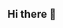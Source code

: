 ## Hi there 👋


<!--
**afinner/afinner** is a ✨ _special_ ✨ repository because its `README.md` (this file) appears on your GitHub profile.

Here are some ideas to get you started:

-👀 I'm interersted in pure maths, applied maths, quantum physics, quantum computing, computer science, reinforcement leaning AI, databases and all things maths and cs related
- 🔭 I’m currently working on ...
- 🌱 I’m currently learning ...
- 👯 I’m looking to collaborate on ...
- 🤔 I’m looking for help with ...
- 💬 Ask me about ...
- 📫 How to reach me: ...
- 😄 Pronouns: ...
- ⚡ Fun fact: ...
-->

